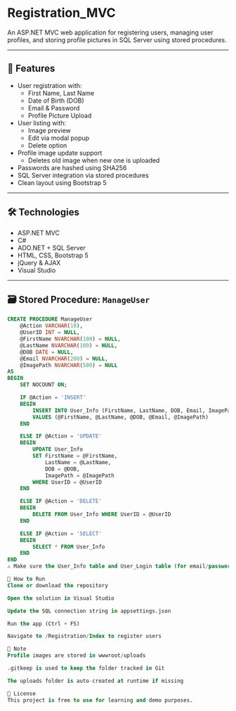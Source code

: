 # Registration_MVC

An ASP.NET MVC web application for registering users, managing user profiles, and storing profile pictures in SQL Server using stored procedures.

---

## 🚀 Features

- User registration with:
  - First Name, Last Name
  - Date of Birth (DOB)
  - Email & Password
  - Profile Picture Upload
- User listing with:
  - Image preview
  - Edit via modal popup
  - Delete option
- Profile image update support
  - Deletes old image when new one is uploaded
- Passwords are hashed using SHA256
- SQL Server integration via stored procedures
- Clean layout using Bootstrap 5

---

## 🛠️ Technologies

- ASP.NET MVC
- C#
- ADO.NET + SQL Server
- HTML, CSS, Bootstrap 5
- jQuery & AJAX
- Visual Studio

---

## 🗃️ Stored Procedure: `ManageUser`

```sql
CREATE PROCEDURE ManageUser
    @Action VARCHAR(10),
    @UserID INT = NULL,
    @FirstName NVARCHAR(100) = NULL,
    @LastName NVARCHAR(100) = NULL,
    @DOB DATE = NULL,
    @Email NVARCHAR(200) = NULL,
    @ImagePath NVARCHAR(500) = NULL
AS
BEGIN
    SET NOCOUNT ON;

    IF @Action = 'INSERT'
    BEGIN
        INSERT INTO User_Info (FirstName, LastName, DOB, Email, ImagePath)
        VALUES (@FirstName, @LastName, @DOB, @Email, @ImagePath)
    END

    ELSE IF @Action = 'UPDATE'
    BEGIN
        UPDATE User_Info
        SET FirstName = @FirstName,
            LastName = @LastName,
            DOB = @DOB,
            ImagePath = @ImagePath
        WHERE UserID = @UserID
    END

    ELSE IF @Action = 'DELETE'
    BEGIN
        DELETE FROM User_Info WHERE UserID = @UserID
    END

    ELSE IF @Action = 'SELECT'
    BEGIN
        SELECT * FROM User_Info
    END
END
⚠️ Make sure the User_Info table and User_Login table (for email/password) exist in your DB.

🏃 How to Run
Clone or download the repository

Open the solution in Visual Studio

Update the SQL connection string in appsettings.json

Run the app (Ctrl + F5)

Navigate to /Registration/Index to register users

📂 Note
Profile images are stored in wwwroot/uploads

.gitkeep is used to keep the folder tracked in Git

The uploads folder is auto-created at runtime if missing

📝 License
This project is free to use for learning and demo purposes.
